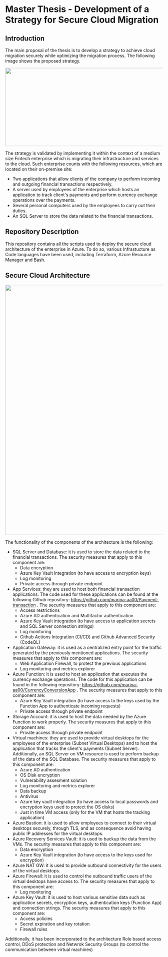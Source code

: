 # Master Thesis - Development of a Strategy for Secure Cloud Migration
## Introduction
The main proposal of the thesis is to develop a strategy to achieve cloud migration securely while optimizing the migration process. The following image shows the proposed strategy.

<p align="center">
  <img src="https://github.com/marina-aa00/TFM/assets/97545805/cfd5898d-8f69-4aba-bce0-d4d3ea6da27a" height="250" width="600"/>
</p>






The strategy is validated by implementing it within the context of a medium size Fintech enterprise which is migrating their infrastructure and services to the cloud. Such enterprise counts with the following resources, which are located on their on-premise site: 
- Two applications that allow clients of the company to perform incoming and outgoing financial transactions respectively.
- A server used by employees of the enterprise which hosts an application to track client's payments and perform currency exchange operations over the payments.
- Several personal computers used by the employees to carry out their duties.
- An SQL Server to store the data related to the financial transactions.
## Repository Description 
This repository contains all the scripts used to deploy the secure cloud architecture of the enterprise in Azure. To do so, various Infrastucture as Code languages have been used, including Terraform, Azure Resource Manager and Bash. 

## Secure Cloud Architecture 



<p align="center">
  <img src="https://github.com/marina-aa00/TFM/assets/97545805/a00b5200-781b-4fed-b26f-f10258361e3c" height="800" width="600"/>
</p>







The functionality of the components of the architecture is the following: 
- SQL Server and Database: it is used to store the data related to the financial transactions. The security measures that apply to this component are:
  - Data encryption
  - Azure Key Vault integration (to have access to encryption keys)
  - Log monitoring
  - Private access through private endpoint
- App Services: they are used to host both financial transaction applications. The code used for these applications can be found at the following Github repository: https://github.com/marina-aa00/Payment-transaction . The security measures that apply to this component are:
  - Access restrictions
  - Azure AD authentication and Multifactor authentication
  - Azure Key Vault integration (to have access to application secrets and SQL Server connection strings)
  - Log monitoring
  - Github Actions Integration (CI/CD) and Github Advanced Security (CodeQL)
- Application Gateway: it is used as a centralized entry point for the traffic generated by the previously mentioned applications. The security measures that apply to this component are:
  - Web Application Firewall, to protect the previous applications
  - Log monitoring and metrics explorer
- Azure Function: it is used to host an application that executes the currency exchange operations. The code for this application can be found in the following repository: https://github.com/marina-aa00/CurrencyConversionApp . The security measures that apply to this component are:
  - Azure Key Vault integration (to have access to the keys used by the Function App to authenticate incoming requests)
  - Private access through private endpoint
- Storage Account: it is used to host the data needed by the Azure Function to work properly. The security measures that apply to this component are:
  - Private access through private endpoint
- Virtual machines: they are used to provide virtual desktops for the employees of the enterprise  (Subnet Virtual Desktops) and to host the application that tracks the client's payments (Subnet Server). Additionally, an SQL Server on VM resource is used to perform backup of the data of the SQL Database. The security measures that apply to this component are:
  - Azure AD authentication
  - OS Disk encryption
  - Vulnerability assesment solution
  - Log monitoring and metrics explorer
  - Data backup
  - Antivirus
  - Azure key vault integration (to have access to local passwords and encryption keys used to protect the OS disks)
  - Just in time VM access (only for the VM that hosts the tracking application)
- Azure Bastion: it is used to allow employees to connect to their virtual desktops securely, through TLS, and as consequence avoid having public IP addresses for the virtual desktops.
- Azure Recovery Services Vault: it is used to backup the data from the VMs. The security measures that apply to this component are:
  - Data encryption
  - Azure Key Vault integration (to have access to the keys used for encryption)
- Azure NAT GW: it is used to provide outbound connectivity for the users of the virtual desktops.
- Azure Firewall: it is used to control the outbound traffic users of the virtual desktops have access to. The security measures that apply to this component are:
  - Log monitoring
- Azure Key Vault: it is used to host various sensitive data such as application secrets, encryption keys, authentication keys (Function App) and connection strings. The security measures that apply to this component are:
  - Access policies
  - Secret expiration and key rotation
  - Firewall rules

Additionally, it has been incorporated to the architecture Role based access control, DDoS protection and Netwrok Security Groups (to control the communication between virtual machines)

